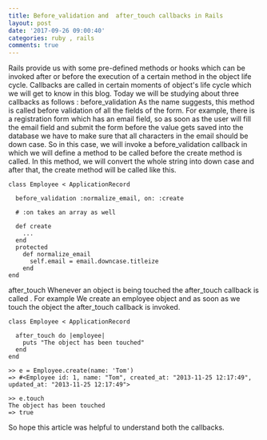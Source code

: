 ```yaml
---
title: Before_validation and  after_touch callbacks in Rails
layout: post
date: '2017-09-26 09:00:40'
categories: ruby , rails
comments: true
---
```


Rails provide us with some pre-defined methods or hooks which can be invoked after or before the execution of a certain method in the object life cycle.
Callbacks are called in certain moments of object's life cycle which we will get to know in this blog.
Today we will be studying about three callbacks as follows :
before_validation
As the name suggests, this method is called before validation of all the fields of the form.
For example, there is a registration form which has an email field, so as soon as the user will fill the email field and submit the form before the value gets saved into the database we have to make sure that all characters in the email should be down case.
So in this case, we will invoke a before_validation callback in which we will define a method to be called before the create method is called.
In this method, we will convert the whole string into down case and after that, the create method will be called like this.

```
class Employee < ApplicationRecord
  
  before_validation :normalize_email, on: :create
 
  # :on takes an array as well
  
  def create
    ...
  end 
  protected
    def normalize_email
      self.email = email.downcase.titleize
    end
end
```

after_touch
Whenever an object is being touched the after_touch callback is called .
For example
We create an employee object and as soon as we touch the object the after_touch callback is invoked.


```
class Employee < ApplicationRecord
  
  after_touch do |employee|
    puts "The object has been touched"
  end
end
 
>> e = Employee.create(name: 'Tom')
=> #<Employee id: 1, name: "Tom", created_at: "2013-11-25 12:17:49", updated_at: "2013-11-25 12:17:49">
 
>> e.touch
The object has been touched
=> true
```

So hope this article was helpful to understand both the callbacks.